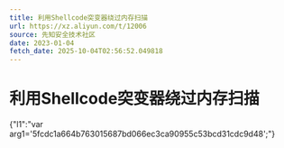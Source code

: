 ```yaml
---
title: 利用Shellcode突变器绕过内存扫描
url: https://xz.aliyun.com/t/12006
source: 先知安全技术社区
date: 2023-01-04
fetch_date: 2025-10-04T02:56:52.049818
---
```


# 利用Shellcode突变器绕过内存扫描

{"l1":"var arg1='5fcdc1a664b763015687bd066ec3ca90955c53bcd31cdc9d48';"}
